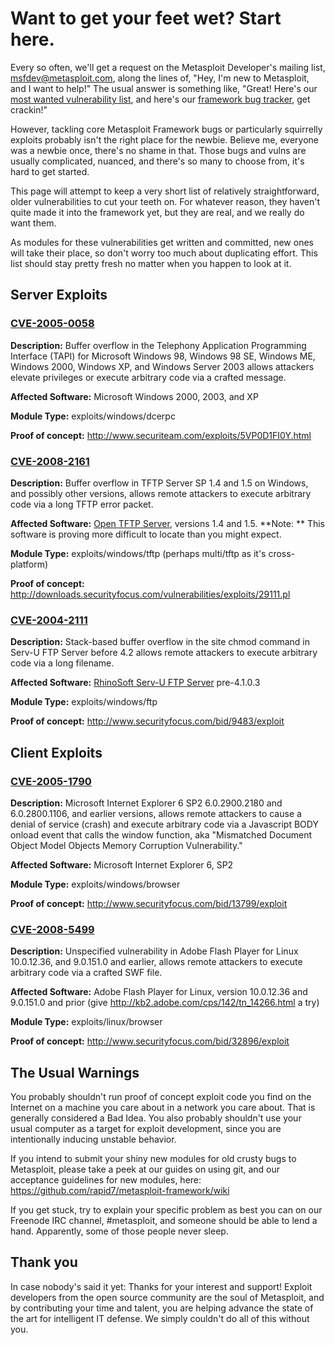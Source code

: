 # Want to get your feet wet? Start here.

Every so often, we'll get a request on the Metasploit Developer's mailing list, <msfdev@metasploit.com>, along the lines of, "Hey, I'm new to Metasploit, and I want to help!" The usual answer is something like, "Great! Here's our [most wanted vulnerability list](https://dev.metasploit.com/redmine/projects/framework/wiki/Exploit_Todo), and here's our [framework bug tracker](https://dev.metasploit.com/redmine/projects/framework/issues), get crackin!"

However, tackling core Metasploit Framework bugs or particularly squirrelly exploits probably isn't the right place for the newbie. Believe me, everyone was a newbie once, there's no shame in that. Those bugs and vulns are usually complicated, nuanced, and there's so many to choose from, it's hard to get started.

This page will attempt to keep a very short list of relatively straightforward, older vulnerabilities to cut your teeth on. For whatever reason, they haven't quite made it into the framework yet, but they are real, and we really do want them.

As modules for these vulnerabilities get written and committed, new ones will take their place, so don't worry too much about duplicating effort. This list should stay pretty fresh no matter when you happen to look at it.

## Server Exploits

### [CVE-2005-0058](http://www.cvedetails.com/cve/CVE-2005-0058)

**Description:** Buffer overflow in the Telephony Application Programming Interface (TAPI) for Microsoft Windows 98, Windows 98 SE, Windows ME, Windows 2000, Windows XP, and Windows Server 2003 allows attackers elevate privileges or execute arbitrary code via a crafted message.

**Affected Software:** Microsoft Windows 2000, 2003, and XP

**Module Type:** exploits/windows/dcerpc

**Proof of concept:** http://www.securiteam.com/exploits/5VP0D1FI0Y.html

### [CVE-2008-2161](http://www.cvedetails.com/cve/CVE-2008-2161)

**Description:** Buffer overflow in TFTP Server SP 1.4 and 1.5 on Windows, and possibly other versions, allows remote attackers to execute arbitrary code via a long TFTP error packet. 

**Affected Software:** [Open TFTP Server](http://sourceforge.net/scm/?type=cvs&group_id=162512), versions 1.4 and 1.5. **Note: ** This software is proving more difficult to locate than you might expect.

**Module Type:** exploits/windows/tftp (perhaps multi/tftp as it's cross-platform)

**Proof of concept:** http://downloads.securityfocus.com/vulnerabilities/exploits/29111.pl

### [CVE-2004-2111](http://www.cvedetails.com/cve/CVE-2004-2111)

**Description:** Stack-based buffer overflow in the site chmod command in Serv-U FTP Server before 4.2 allows remote attackers to execute arbitrary code via a long filename.

**Affected Software:** [RhinoSoft Serv-U FTP Server](http://www.serv-u.com/) pre-4.1.0.3

**Module Type:** exploits/windows/ftp

**Proof of concept:** http://www.securityfocus.com/bid/9483/exploit

## Client Exploits

### [CVE-2005-1790](http://www.cvedetails.com/cve/CVE-2005-1790)

**Description:** Microsoft Internet Explorer 6 SP2 6.0.2900.2180 and 6.0.2800.1106, and earlier versions, allows remote attackers to cause a denial of service (crash) and execute arbitrary code via a Javascript BODY onload event that calls the window function, aka "Mismatched Document Object Model Objects Memory Corruption Vulnerability."

**Affected Software:** Microsoft Internet Explorer 6, SP2

**Module Type:** exploits/windows/browser

**Proof of concept:** http://www.securityfocus.com/bid/13799/exploit

### [CVE-2008-5499](http://www.cvedetails.com/cve/CVE-2008-5499)

**Description:** Unspecified vulnerability in Adobe Flash Player for Linux 10.0.12.36, and 9.0.151.0 and earlier, allows remote attackers to execute arbitrary code via a crafted SWF file.

**Affected Software:** Adobe Flash Player for Linux, version 10.0.12.36 and 9.0.151.0 and prior (give http://kb2.adobe.com/cps/142/tn_14266.html a try)

**Module Type:** exploits/linux/browser

**Proof of concept:** http://www.securityfocus.com/bid/32896/exploit

## The Usual Warnings

You probably shouldn't run proof of concept exploit code you find on the Internet on a machine you care about in a network you care about. That is generally considered a Bad Idea. You also probably shouldn't use your usual computer as a target for exploit development, since you are intentionally inducing unstable behavior.

If you intend to submit your shiny new modules for old crusty bugs to Metasploit, please take a peek at our guides on using git, and our acceptance guidelines for new modules, here: https://github.com/rapid7/metasploit-framework/wiki

If you get stuck, try to explain your specific problem as best you can on our Freenode IRC channel, #metasploit, and someone should be able to lend a hand. Apparently, some of those people never sleep.

## Thank you

In case nobody's said it yet: Thanks for your interest and support! Exploit developers from the open source community are the soul of Metasploit, and by contributing your time and talent, you are helping advance the state of the art for intelligent IT defense. We simply couldn't do all of this without you.
